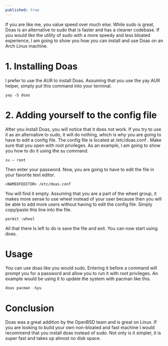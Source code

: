 ```yaml
---
published: true
---
```

If you are like me, you value speed over much else. While sudo is great, Doas is an alternative to sudo that is faster and has a cleaner codebase. If you would like the utility of sudo with a more speedy and less bloated experience, I am going to show you how you can install and use Doas on an Arch Linux machine. 

# 1. Installing Doas 

I prefer to use the AUR to install Doas. Assuming that you use the yay AUR helper, simply put this command into your terminal. 

	yay -S doas

# 2. Adding yourself to the config file 

After you install Doas, you will notice that it does not work. If you try to use it as an alternative to sudo, it will do nothing, which is why you are going to have to edit a config file. The config file is located at /etc/doas.conf . Make sure that you open with root privileges. As an example, I am going to show you how to do it using the su command. 

	su – root

Then enter your password. Now, you are going to have to edit the file in your favorite text editor. 

	<NAMEOFEDITOR> /etc/doas.conf

You will find it empty. Assuming that you are a part of the wheel group, it makes more sense to use wheel instead of your user because then you will be able to add more users without having to edit the config file. Simply copy/paste this line into the file. 

	permit :wheel

All that there Is left to do is save the file and exit. You can now start using doas. 

# Usage

You can use doas like you would sudo. Entering it before a command will prompt you for a password and allow you to run it with root privileges. An example would be using it to update the system with pacman like this. 

	doas pacman -Syu

# Conclusion 

Doas was a great addition by the OpenBSD team and is great on Linux. If you are looking to build your own non-bloated and fast machine I would recommend that you install doas instead of sudo. Not only is it simpler, it is super fast and takes up almost no disk space.
